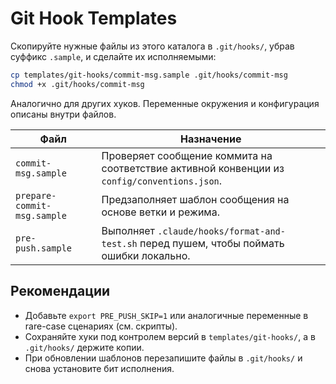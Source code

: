 # Git Hook Templates

Скопируйте нужные файлы из этого каталога в `.git/hooks/`, убрав суффикс `.sample`, и сделайте их исполняемыми:

```bash
cp templates/git-hooks/commit-msg.sample .git/hooks/commit-msg
chmod +x .git/hooks/commit-msg
```

Аналогично для других хуков. Переменные окружения и конфигурация описаны внутри файлов.

| Файл | Назначение |
| --- | --- |
| `commit-msg.sample` | Проверяет сообщение коммита на соответствие активной конвенции из `config/conventions.json`. |
| `prepare-commit-msg.sample` | Предзаполняет шаблон сообщения на основе ветки и режима. |
| `pre-push.sample` | Выполняет `.claude/hooks/format-and-test.sh` перед пушем, чтобы поймать ошибки локально. |

## Рекомендации
- Добавьте `export PRE_PUSH_SKIP=1` или аналогичные переменные в rare-case сценариях (см. скрипты).
- Сохраняйте хуки под контролем версий в `templates/git-hooks/`, а в `.git/hooks/` держите копии.
- При обновлении шаблонов перезапишите файлы в `.git/hooks/` и снова установите бит исполнения.
